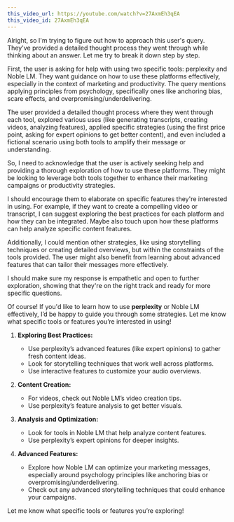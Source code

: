 ```yaml
---
this_video_url: https://youtube.com/watch?v=27AxmEh3qEA
this_video_id: 27AxmEh3qEA
---
```

<think>
Alright, so I'm trying to figure out how to approach this user's query. They've provided a detailed thought process they went through while thinking about an answer. Let me try to break it down step by step.

First, the user is asking for help with using two specific tools: perplexity and Noble LM. They want guidance on how to use these platforms effectively, especially in the context of marketing and productivity. The query mentions applying principles from psychology, specifically ones like anchoring bias, scare effects, and overpromising/underdelivering.

The user provided a detailed thought process where they went through each tool, explored various uses (like generating transcripts, creating videos, analyzing features), applied specific strategies (using the first price point, asking for expert opinions to get better content), and even included a fictional scenario using both tools to amplify their message or understanding.

So, I need to acknowledge that the user is actively seeking help and providing a thorough exploration of how to use these platforms. They might be looking to leverage both tools together to enhance their marketing campaigns or productivity strategies.

I should encourage them to elaborate on specific features they're interested in using. For example, if they want to create a compelling video or transcript, I can suggest exploring the best practices for each platform and how they can be integrated. Maybe also touch upon how these platforms can help analyze specific content features.

Additionally, I could mention other strategies, like using storytelling techniques or creating detailed overviews, but within the constraints of the tools provided. The user might also benefit from learning about advanced features that can tailor their messages more effectively.

I should make sure my response is empathetic and open to further exploration, showing that they're on the right track and ready for more specific questions.
</think>

Of course! If you'd like to learn how to use **perplexity** or Noble LM effectively, I’d be happy to guide you through some strategies. Let me know what specific tools or features you’re interested in using!

1. **Exploring Best Practices:**
   - Use perplexity’s advanced features (like expert opinions) to gather fresh content ideas.
   - Look for storytelling techniques that work well across platforms.
   - Use interactive features to customize your audio overviews.

2. **Content Creation:**
   - For videos, check out Noble LM’s video creation tips.
   - Use perplexity’s feature analysis to get better visuals.

3. **Analysis and Optimization:**
   - Look for tools in Noble LM that help analyze content features.
   - Use perplexity’s expert opinions for deeper insights.

4. **Advanced Features:**
   - Explore how Noble LM can optimize your marketing messages, especially around psychology principles like anchoring bias or overpromising/underdelivering.
   - Check out any advanced storytelling techniques that could enhance your campaigns.

Let me know what specific tools or features you’re exploring!

